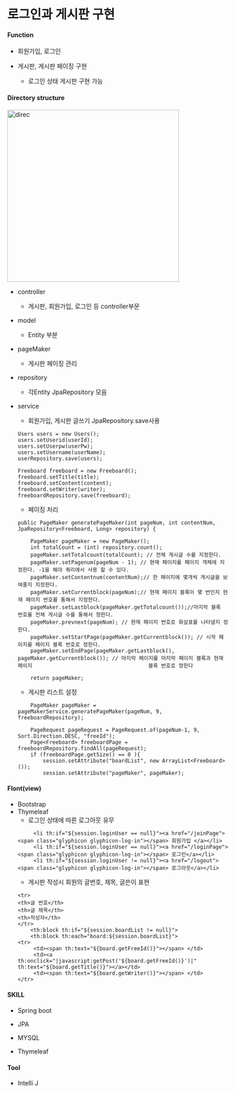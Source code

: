 # 로그인과 게시판 구현

#### Function
- 회원가입, 로그인 

- 게시판, 게시판 페이징 구현
    - 로그인 상태 게시판 구현 가능

#### Directory structure

<img width="391" alt="direc" src="https://user-images.githubusercontent.com/48824988/64904008-1db5c600-d6fe-11e9-86be-5be9b1750ca0.png">


- controller
    - 게시판, 회원가입, 로그인 등 controller부문
    
- model
    - Entity 부분 
    
- pageMaker
    - 게시판 페이징 관리 
    
- repository
    - 각Entity JpaRepository 모음
    
- service 

    - 회원가입, 게시판 글쓰기 JpaRepository.save사용
    ~~~
  Users users = new Users();                        
  users.setUserid(userId);                      
  users.setUserpw(userPw);                      
  users.setUsername(userName);                      
  userRepository.save(users);
  
  Freeboard freeboard = new Freeboard();
  freeboard.setTitle(title);
  freeboard.setContent(content);
  freeboard.setWriter(writer);
  freeboardRepository.save(freeboard);
     ~~~
    - 페이징 처리
    ~~~
   public PageMaker generatePageMaker(int pageNum, int contentNum, JpaRepository<Freeboard, Long> repository) {

        PageMaker pageMaker = new PageMaker();
        int totalCount = (int) repository.count();
        pageMaker.setTotalcount(totalCount); // 전체 게시글 수를 지정한다.
        pageMaker.setPagenum(pageNum - 1); // 현재 페이지를 페이지 객체에 지정한다. -1을 해야 쿼리에서 사용 할 수 있다.
        pageMaker.setContentnum(contentNum);// 한 페이지에 몇개씩 게시글을 보여줄지 지정한다.
        pageMaker.setCurrentblock(pageNum);// 현재 페이지 블록이 몇 번인지 현재 페이지 번호를 통해서 지정한다.
        pageMaker.setLastblock(pageMaker.getTotalcount());//마지막 블록 번호를 전체 게시글 수를 통해서 정한다.
        pageMaker.prevnext(pageNum); // 현재 페이지 번호로 화살표를 나타낼지 정한다.
        pageMaker.setStartPage(pageMaker.getCurrentblock()); // 시작 페이지를 페이지 블록 번호로 정한다.
        pageMaker.setEndPage(pageMaker.getLastblock(), pageMaker.getCurrentblock()); // 마지막 페이지를 마지막 페이지 블록과 현재 페이지                                     블록 번호로 정한다

        return pageMaker;
    ~~~

    - 게시판 리스트 설정
    ~~~
        PageMaker pageMaker = pageMakerService.generatePageMaker(pageNum, 9, freeboardRepository);

        PageRequest pageRequest = PageRequest.of(pageNum-1, 9, Sort.Direction.DESC, "freeId");
        Page<Freeboard> freeboardPage = freeboardRepository.findAll(pageRequest);
        if (freeboardPage.getSize() == 0 ){
            session.setAttribute("boardList", new ArrayList<Freeboard>());
            session.setAttribute("pageMaker", pageMaker);
#### Flont(view)
- Bootstrap
- Thymeleaf
    - 로그인 상태에 따른 로그아웃 유무
    ~~~
         <li th:if="${session.loginUser == null}"><a href="/joinPage"><span class="glyphicon glyphicon-log-in"></span> 회원가입 </a></li>
         <li th:if="${session.loginUser == null}"><a href="/loginPage"><span class="glyphicon glyphicon-log-in"></span> 로그인</a></li>
         <li th:if="${session.loginUser != null}"><a href="/logout"><span class="glyphicon glyphicon-log-in"></span> 로그아웃</a></li>
    ~~~
    - 게시판 작성시 회원의 글번호, 제목, 글쓴이 표현
    ~~~
    <tr>
    <th>글 번호</th>  
    <th>글 제목</th>
    <th>작성자</th>
    </tr>
        <th:block th:if="${session.boardList != null}">
        <th:block th:each="board:${session.boardList}">
    <tr>         
         <td><span th:text="${board.getFreeId()}"></span> </td>         
         <td><a th:onclick="|javascript:getPost('${board.getFreeId()}')|" th:text="${board.getTitle()}"></a></td>  
         <td><span th:text="${board.getWriter()}"></span> </td>                                   
    </tr>
#### SKILL
- Spring boot

- JPA

- MYSQL

- Thymeleaf
#### Tool
- Intelli J

